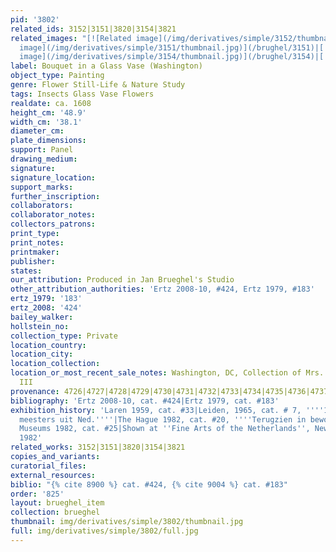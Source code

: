 ```yaml
---
pid: '3802'
related_ids: 3152|3151|3820|3154|3821
related_images: "[![Related image](/img/derivatives/simple/3152/thumbnail.jpg)](/brughel/3152)|[![Related
  image](/img/derivatives/simple/3151/thumbnail.jpg)](/brughel/3151)|[![Related image](/img/derivatives/simple/3820/thumbnail.jpg)](/brughel/3820)|[![Related
  image](/img/derivatives/simple/3154/thumbnail.jpg)](/brughel/3154)|[![Related image](/img/derivatives/simple/3821/thumbnail.jpg)](/brughel/3821)"
label: Bouquet in a Glass Vase (Washington)
object_type: Painting
genre: Flower Still-Life & Nature Study
tags: Insects Glass Vase Flowers
realdate: ca. 1608
height_cm: '48.9'
width_cm: '38.1'
diameter_cm: 
plate_dimensions: 
support: Panel
drawing_medium: 
signature: 
signature_location: 
support_marks: 
further_inscription: 
collaborators: 
collaborator_notes: 
collectors_patrons: 
print_type: 
print_notes: 
printmaker: 
publisher: 
states: 
our_attribution: Produced in Jan Brueghel's Studio
other_attribution_authorities: 'Ertz 2008-10, #424, Ertz 1979, #183'
ertz_1979: '183'
ertz_2008: '424'
bailey_walker: 
hollstein_no: 
collection_type: Private
location_country: 
location_city: 
location_collection: 
location_or_most_recent_sale_notes: Washington, DC, Collection of Mrs. H. John Heinz
  III
provenance: 4726|4727|4728|4729|4730|4731|4732|4733|4734|4735|4736|4737
bibliography: 'Ertz 2008-10, cat. #424|Ertz 1979, cat. #183'
exhibition_history: 'Laren 1959, cat. #33|Leiden, 1965, cat. # 7, ''''17de eeuwse
  meesters uit Ned.''''|The Hague 1982, cat. #20, ''''Terugzien in bewondering''''|Amsterdam/Noordbrabants
  Museums 1982, cat. #25|Shown at ''Fine Arts of the Netherlands'', New York, Nov.
  1982'
related_works: 3152|3151|3820|3154|3821
copies_and_variants: 
curatorial_files: 
external_resources: 
biblio: "{% cite 8900 %} cat. #424, {% cite 9004 %} cat. #183"
order: '825'
layout: brueghel_item
collection: brueghel
thumbnail: img/derivatives/simple/3802/thumbnail.jpg
full: img/derivatives/simple/3802/full.jpg
---
```

